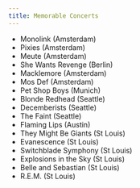 ```yaml
---
title: Memorable Concerts
---
```


* Monolink (Amsterdam)
* Pixies (Amsterdam)
* Meute (Amsterdam)
* She Wants Revenge (Berlin)
* Macklemore (Amsterdam)
* Mos Def (Amsterdam)
* Pet Shop Boys (Munich)
* Blonde Redhead (Seattle)
* Decemberists (Seattle)
* The Faint (Seattle)
* Flaming Lips (Austin)
* They Might Be Giants (St Louis)
* Evanescence (St Louis)
* Switchblade Symphony (St Louis)
* Explosions in the Sky (St Louis)
* Belle and Sebastian (St Louis)
* R.E.M. (St Louis)
